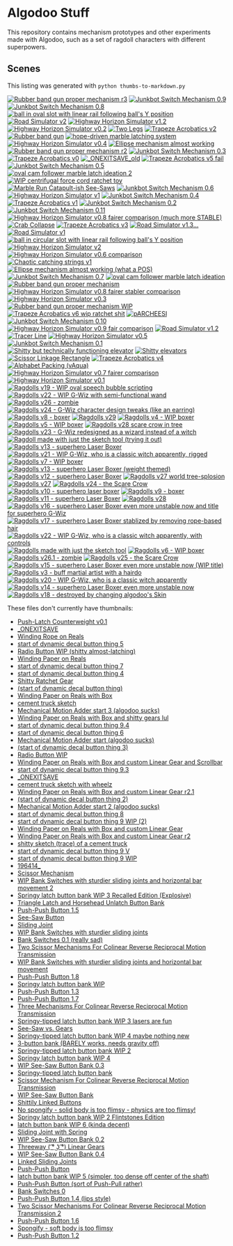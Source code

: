 # Algodoo Stuff

This repository contains mechanism prototypes and other experiments made with Algodoo, such as a set of ragdoll characters with different superpowers.

## Scenes

This listing was generated with `python thumbs-to-markdown.py`

[![Rubber band gun proper mechanism r3](scenes/.algodoo_thumbs/Rubber%20band%20gun%20proper%20mechanism%20r3.phz.png)](scenes/Rubber%20band%20gun%20proper%20mechanism%20r3.phz)
[![Junkbot Switch Mechanism 0.9](scenes/.algodoo_thumbs/Junkbot%20Switch%20Mechanism%200.9.phz.png)](scenes/Junkbot%20Switch%20Mechanism%200.9.phz)
[![Junkbot Switch Mechanism 0.8](scenes/.algodoo_thumbs/Junkbot%20Switch%20Mechanism%200.8.phz.png)](scenes/Junkbot%20Switch%20Mechanism%200.8.phz)
[![ball in oval slot with linear rail following ball's Y position](scenes/.algodoo_thumbs/ball%20in%20oval%20slot%20with%20linear%20rail%20following%20ball%27s%20Y%20position.phz.png)](scenes/ball%20in%20oval%20slot%20with%20linear%20rail%20following%20ball%27s%20Y%20position.phz)
[![Road Simulator v2](scenes/.algodoo_thumbs/Road%20Simulator%20v2.phz.png)](scenes/Road%20Simulator%20v2.phz)
[![Highway Horizon Simulator v1.2](scenes/.algodoo_thumbs/Highway%20Horizon%20Simulator%20v1.2.phz.png)](scenes/Highway%20Horizon%20Simulator%20v1.2.phz)
[![Highway Horizon Simulator v0.2](scenes/.algodoo_thumbs/Highway%20Horizon%20Simulator%20v0.2.phz.png)](scenes/Highway%20Horizon%20Simulator%20v0.2.phz)
[![Two Legs](scenes/.algodoo_thumbs/Two%20Legs.phz.png)](scenes/Two%20Legs.phz)
[![Trapeze Acrobatics v2](scenes/.algodoo_thumbs/Trapeze%20Acrobatics%20v2.phz.png)](scenes/Trapeze%20Acrobatics%20v2.phz)
[![Rubber band gun](scenes/.algodoo_thumbs/Rubber%20band%20gun.phz.png)](scenes/Rubber%20band%20gun.phz)
[![hope-driven marble latching system](scenes/.algodoo_thumbs/hope-driven%20marble%20latching%20system.phz.png)](scenes/hope-driven%20marble%20latching%20system.phz)
[![Highway Horizon Simulator v0.4](scenes/.algodoo_thumbs/Highway%20Horizon%20Simulator%20v0.4.phz.png)](scenes/Highway%20Horizon%20Simulator%20v0.4.phz)
[![Ellipse mechanism almost working](scenes/.algodoo_thumbs/Ellipse%20mechanism%20almost%20working.phz.png)](scenes/Ellipse%20mechanism%20almost%20working.phz)
[![Rubber band gun proper mechanism r2](scenes/.algodoo_thumbs/Rubber%20band%20gun%20proper%20mechanism%20r2.phz.png)](scenes/Rubber%20band%20gun%20proper%20mechanism%20r2.phz)
[![Junkbot Switch Mechanism 0.3](scenes/.algodoo_thumbs/Junkbot%20Switch%20Mechanism%200.3.phz.png)](scenes/Junkbot%20Switch%20Mechanism%200.3.phz)
[![Trapeze Acrobatics v0](scenes/.algodoo_thumbs/Trapeze%20Acrobatics%20v0.phz.png)](scenes/Trapeze%20Acrobatics%20v0.phz)
[![_ONEXITSAVE_old](scenes/.algodoo_thumbs/_ONEXITSAVE_old.phz.png)](scenes/_ONEXITSAVE_old.phz)
[![Trapeze Acrobatics v5 fail](scenes/.algodoo_thumbs/Trapeze%20Acrobatics%20v5%20fail.phz.png)](scenes/Trapeze%20Acrobatics%20v5%20fail.phz)
[![Junkbot Switch Mechanism 0.5](scenes/.algodoo_thumbs/Junkbot%20Switch%20Mechanism%200.5.phz.png)](scenes/Junkbot%20Switch%20Mechanism%200.5.phz)
[![oval cam follower marble latch ideation 2](scenes/.algodoo_thumbs/oval%20cam%20follower%20marble%20latch%20ideation%202.phz.png)](scenes/oval%20cam%20follower%20marble%20latch%20ideation%202.phz)
[![WIP centrifugal force cord ratchet toy](scenes/.algodoo_thumbs/WIP%20centrifugal%20force%20cord%20ratchet%20toy.phz.png)](scenes/WIP%20centrifugal%20force%20cord%20ratchet%20toy.phz)
[![Marble Run Catapult-ish See-Saws](scenes/.algodoo_thumbs/Marble%20Run%20Catapult-ish%20See-Saws.phz.png)](scenes/Marble%20Run%20Catapult-ish%20See-Saws.phz)
[![Junkbot Switch Mechanism 0.6](scenes/.algodoo_thumbs/Junkbot%20Switch%20Mechanism%200.6.phz.png)](scenes/Junkbot%20Switch%20Mechanism%200.6.phz)
[![Highway Horizon Simulator v1](scenes/.algodoo_thumbs/Highway%20Horizon%20Simulator%20v1.phz.png)](scenes/Highway%20Horizon%20Simulator%20v1.phz)
[![Junkbot Switch Mechanism 0.4](scenes/.algodoo_thumbs/Junkbot%20Switch%20Mechanism%200.4.phz.png)](scenes/Junkbot%20Switch%20Mechanism%200.4.phz)
[![Trapeze Acrobatics v1](scenes/.algodoo_thumbs/Trapeze%20Acrobatics%20v1.phz.png)](scenes/Trapeze%20Acrobatics%20v1.phz)
[![Junkbot Switch Mechanism 0.2](scenes/.algodoo_thumbs/Junkbot%20Switch%20Mechanism%200.2.phz.png)](scenes/Junkbot%20Switch%20Mechanism%200.2.phz)
[![Junkbot Switch Mechanism 0.11](scenes/.algodoo_thumbs/Junkbot%20Switch%20Mechanism%200.11.phz.png)](scenes/Junkbot%20Switch%20Mechanism%200.11.phz)
[![Highway Horizon Simulator v0.8 fairer comparison (much more STABLE)](scenes/.algodoo_thumbs/Highway%20Horizon%20Simulator%20v0.8%20fairer%20comparison%20%28much%20more%20STABLE%29.phz.png)](scenes/Highway%20Horizon%20Simulator%20v0.8%20fairer%20comparison%20%28much%20more%20STABLE%29.phz)
[![Crab Collapse](scenes/.algodoo_thumbs/Crab%20Collapse.phz.png)](scenes/Crab%20Collapse.phz)
[![Trapeze Acrobatics v3](scenes/.algodoo_thumbs/Trapeze%20Acrobatics%20v3.phz.png)](scenes/Trapeze%20Acrobatics%20v3.phz)
[![Road Simulator v1.3...](scenes/.algodoo_thumbs/Road%20Simulator%20v1.3....phz.png)](scenes/Road%20Simulator%20v1.3....phz)
[![Road Simulator v1](scenes/.algodoo_thumbs/Road%20Simulator%20v1.phz.png)](scenes/Road%20Simulator%20v1.phz)
[![ball in circular slot with linear rail following ball's Y position](scenes/.algodoo_thumbs/ball%20in%20circular%20slot%20with%20linear%20rail%20following%20ball%27s%20Y%20position.phz.png)](scenes/ball%20in%20circular%20slot%20with%20linear%20rail%20following%20ball%27s%20Y%20position.phz)
[![Highway Horizon Simulator v2](scenes/.algodoo_thumbs/Highway%20Horizon%20Simulator%20v2.phz.png)](scenes/Highway%20Horizon%20Simulator%20v2.phz)
[![Highway Horizon Simulator v0.6 comparison](scenes/.algodoo_thumbs/Highway%20Horizon%20Simulator%20v0.6%20comparison.phz.png)](scenes/Highway%20Horizon%20Simulator%20v0.6%20comparison.phz)
[![Chaotic catching strings v1](scenes/.algodoo_thumbs/Chaotic%20catching%20strings%20v1.phz.png)](scenes/Chaotic%20catching%20strings%20v1.phz)
[![Ellipse mechanism almost working (what a POS)](scenes/.algodoo_thumbs/Ellipse%20mechanism%20almost%20working%20%28what%20a%20POS%29.phz.png)](scenes/Ellipse%20mechanism%20almost%20working%20%28what%20a%20POS%29.phz)
[![Junkbot Switch Mechanism 0.7](scenes/.algodoo_thumbs/Junkbot%20Switch%20Mechanism%200.7.phz.png)](scenes/Junkbot%20Switch%20Mechanism%200.7.phz)
[![oval cam follower marble latch ideation](scenes/.algodoo_thumbs/oval%20cam%20follower%20marble%20latch%20ideation.phz.png)](scenes/oval%20cam%20follower%20marble%20latch%20ideation.phz)
[![Rubber band gun proper mechanism](scenes/.algodoo_thumbs/Rubber%20band%20gun%20proper%20mechanism.phz.png)](scenes/Rubber%20band%20gun%20proper%20mechanism.phz)
[![Highway Horizon Simulator v0.8 fairer stabler comparison](scenes/.algodoo_thumbs/Highway%20Horizon%20Simulator%20v0.8%20fairer%20stabler%20comparison.phz.png)](scenes/Highway%20Horizon%20Simulator%20v0.8%20fairer%20stabler%20comparison.phz)
[![Highway Horizon Simulator v0.3](scenes/.algodoo_thumbs/Highway%20Horizon%20Simulator%20v0.3.phz.png)](scenes/Highway%20Horizon%20Simulator%20v0.3.phz)
[![Rubber band gun proper mechanism WIP](scenes/.algodoo_thumbs/Rubber%20band%20gun%20proper%20mechanism%20WIP.phz.png)](scenes/Rubber%20band%20gun%20proper%20mechanism%20WIP.phz)
[![Trapeze Acrobatics v6 wip ratchet shit](scenes/.algodoo_thumbs/Trapeze%20Acrobatics%20v6%20wip%20ratchet%20shit.phz.png)](scenes/Trapeze%20Acrobatics%20v6%20wip%20ratchet%20shit.phz)
[![pARCHEESI](scenes/.algodoo_thumbs/pARCHEESI.phz.png)](scenes/pARCHEESI.phz)
[![Junkbot Switch Mechanism 0.10](scenes/.algodoo_thumbs/Junkbot%20Switch%20Mechanism%200.10.phz.png)](scenes/Junkbot%20Switch%20Mechanism%200.10.phz)
[![Highway Horizon Simulator v0.9 fair comparison](scenes/.algodoo_thumbs/Highway%20Horizon%20Simulator%20v0.9%20fair%20comparison.phz.png)](scenes/Highway%20Horizon%20Simulator%20v0.9%20fair%20comparison.phz)
[![Road Simulator v1.2](scenes/.algodoo_thumbs/Road%20Simulator%20v1.2.phz.png)](scenes/Road%20Simulator%20v1.2.phz)
[![Tracer Line](scenes/.algodoo_thumbs/Tracer%20Line.phz.png)](scenes/Tracer%20Line.phz)
[![Highway Horizon Simulator v0.5](scenes/.algodoo_thumbs/Highway%20Horizon%20Simulator%20v0.5.phz.png)](scenes/Highway%20Horizon%20Simulator%20v0.5.phz)
[![Junkbot Switch Mechanism 0.1](scenes/.algodoo_thumbs/Junkbot%20Switch%20Mechanism%200.1.phz.png)](scenes/Junkbot%20Switch%20Mechanism%200.1.phz)
[![Shitty but technically functioning elevator](scenes/.algodoo_thumbs/Shitty%20but%20technically%20functioning%20elevator.phz.png)](scenes/Shitty%20but%20technically%20functioning%20elevator.phz)
[![Shitty elevators](scenes/.algodoo_thumbs/Shitty%20elevators.phz.png)](scenes/Shitty%20elevators.phz)
[![Scissor Linkage Rectangle](scenes/.algodoo_thumbs/Scissor%20Linkage%20Rectangle.phz.png)](scenes/Scissor%20Linkage%20Rectangle.phz)
[![Trapeze Acrobatics v4](scenes/.algodoo_thumbs/Trapeze%20Acrobatics%20v4.phz.png)](scenes/Trapeze%20Acrobatics%20v4.phz)
[![Alphabet Packing (vAqua)](scenes/.algodoo_thumbs/Alphabet%20Packing%20%28vAqua%29.phz.png)](scenes/Alphabet%20Packing%20%28vAqua%29.phz)
[![Highway Horizon Simulator v0.7 fairer comparison](scenes/.algodoo_thumbs/Highway%20Horizon%20Simulator%20v0.7%20fairer%20comparison.phz.png)](scenes/Highway%20Horizon%20Simulator%20v0.7%20fairer%20comparison.phz)
[![Highway Horizon Simulator v0.1](scenes/.algodoo_thumbs/Highway%20Horizon%20Simulator%20v0.1.phz.png)](scenes/Highway%20Horizon%20Simulator%20v0.1.phz)
[![Ragdolls v19 - WIP oval speech bubble scripting](scenes/.algodoo_thumbs/Ragdolls%20v19%20-%20WIP%20oval%20speech%20bubble%20scripting.phz.png)](scenes/Ragdolls/Ragdolls%20v19%20-%20WIP%20oval%20speech%20bubble%20scripting.phz)
[![Ragdolls v22 - WIP G-Wiz with semi-functional wand](scenes/.algodoo_thumbs/Ragdolls%20v22%20-%20WIP%20G-Wiz%20with%20semi-functional%20wand.phz.png)](scenes/Ragdolls/Ragdolls%20v22%20-%20WIP%20G-Wiz%20with%20semi-functional%20wand.phz)
[![Ragdolls v26 - zombie](scenes/.algodoo_thumbs/Ragdolls%20v26%20-%20zombie.phz.png)](scenes/Ragdolls/Ragdolls%20v26%20-%20zombie.phz)
[![Ragdolls v24 - G-Wiz character design tweaks (like an earring)](scenes/.algodoo_thumbs/Ragdolls%20v24%20-%20G-Wiz%20character%20design%20tweaks%20%28like%20an%20earring%29.phz.png)](scenes/Ragdolls/Ragdolls%20v24%20-%20G-Wiz%20character%20design%20tweaks%20%28like%20an%20earring%29.phz)
[![Ragdolls v8 - boxer](scenes/.algodoo_thumbs/Ragdolls%20v8%20-%20boxer.phz.png)](scenes/Ragdolls/Ragdolls%20v8%20-%20boxer.phz)
[![Ragdolls v29](scenes/.algodoo_thumbs/Ragdolls%20v29.phz.png)](scenes/Ragdolls/Ragdolls%20v29.phz)
[![Ragdolls v4 - WIP boxer](scenes/.algodoo_thumbs/Ragdolls%20v4%20-%20WIP%20boxer.phz.png)](scenes/Ragdolls/Ragdolls%20v4%20-%20WIP%20boxer.phz)
[![Ragdolls v5 - WIP boxer](scenes/.algodoo_thumbs/Ragdolls%20v5%20-%20WIP%20boxer.phz.png)](scenes/Ragdolls/Ragdolls%20v5%20-%20WIP%20boxer.phz)
[![Ragdolls v28 scare crow in tree](scenes/.algodoo_thumbs/Ragdolls%20v28%20scare%20crow%20in%20tree.phz.png)](scenes/Ragdolls/Ragdolls%20v28%20scare%20crow%20in%20tree.phz)
[![Ragdolls v23 - G-Wiz redesigned as a wizard instead of a witch](scenes/.algodoo_thumbs/Ragdolls%20v23%20-%20G-Wiz%20redesigned%20as%20a%20wizard%20instead%20of%20a%20witch.phz.png)](scenes/Ragdolls/Ragdolls%20v23%20-%20G-Wiz%20redesigned%20as%20a%20wizard%20instead%20of%20a%20witch.phz)
[![Ragdoll made with just the sketch tool (trying it out)](scenes/.algodoo_thumbs/Ragdoll%20made%20with%20just%20the%20sketch%20tool%20%28trying%20it%20out%29.phz.png)](scenes/Ragdolls/Ragdoll%20made%20with%20just%20the%20sketch%20tool%20%28trying%20it%20out%29.phz)
[![Ragdolls v13 - superhero Laser Boxer](scenes/.algodoo_thumbs/Ragdolls%20v13%20-%20superhero%20Laser%20Boxer.phz.png)](scenes/Ragdolls/Ragdolls%20v13%20-%20superhero%20Laser%20Boxer.phz)
[![Ragdolls v21 - WIP G-Wiz, who is a classic witch apparently, rigged](scenes/.algodoo_thumbs/Ragdolls%20v21%20-%20WIP%20G-Wiz%2C%20who%20is%20a%20classic%20witch%20apparently%2C%20rigged.phz.png)](scenes/Ragdolls/Ragdolls%20v21%20-%20WIP%20G-Wiz%2C%20who%20is%20a%20classic%20witch%20apparently%2C%20rigged.phz)
[![Ragdolls v7 - WIP boxer](scenes/.algodoo_thumbs/Ragdolls%20v7%20-%20WIP%20boxer.phz.png)](scenes/Ragdolls/Ragdolls%20v7%20-%20WIP%20boxer.phz)
[![Ragdolls v13 - superhero Laser Boxer (weight themed)](scenes/.algodoo_thumbs/Ragdolls%20v13%20-%20superhero%20Laser%20Boxer%20%28weight%20themed%29.phz.png)](scenes/Ragdolls/Ragdolls%20v13%20-%20superhero%20Laser%20Boxer%20%28weight%20themed%29.phz)
[![Ragdolls v12 - superhero Laser Boxer](scenes/.algodoo_thumbs/Ragdolls%20v12%20-%20superhero%20Laser%20Boxer.phz.png)](scenes/Ragdolls/Ragdolls%20v12%20-%20superhero%20Laser%20Boxer.phz)
[![Ragdolls v27 world tree-splosion](scenes/.algodoo_thumbs/Ragdolls%20v27%20world%20tree-splosion.phz.png)](scenes/Ragdolls/Ragdolls%20v27%20world%20tree-splosion.phz)
[![Ragdolls v27](scenes/.algodoo_thumbs/Ragdolls%20v27.phz.png)](scenes/Ragdolls/Ragdolls%20v27.phz)
[![Ragdolls v24 - the Scare Crow](scenes/.algodoo_thumbs/Ragdolls%20v24%20-%20the%20Scare%20Crow.phz.png)](scenes/Ragdolls/Ragdolls%20v24%20-%20the%20Scare%20Crow.phz)
[![Ragdolls v10 - superhero laser boxer](scenes/.algodoo_thumbs/Ragdolls%20v10%20-%20superhero%20laser%20boxer.phz.png)](scenes/Ragdolls/Ragdolls%20v10%20-%20superhero%20laser%20boxer.phz)
[![Ragdolls v9 - boxer](scenes/.algodoo_thumbs/Ragdolls%20v9%20-%20boxer.phz.png)](scenes/Ragdolls/Ragdolls%20v9%20-%20boxer.phz)
[![Ragdolls v11 - superhero Laser Boxer](scenes/.algodoo_thumbs/Ragdolls%20v11%20-%20superhero%20Laser%20Boxer.phz.png)](scenes/Ragdolls/Ragdolls%20v11%20-%20superhero%20Laser%20Boxer.phz)
[![Ragdolls v28](scenes/.algodoo_thumbs/Ragdolls%20v28.phz.png)](scenes/Ragdolls/Ragdolls%20v28.phz)
[![Ragdolls v16 - superhero Laser Boxer even more unstable now and title for superhero G-Wiz](scenes/.algodoo_thumbs/Ragdolls%20v16%20-%20superhero%20Laser%20Boxer%20even%20more%20unstable%20now%20and%20title%20for%20superhero%20G-Wiz.phz.png)](scenes/Ragdolls/Ragdolls%20v16%20-%20superhero%20Laser%20Boxer%20even%20more%20unstable%20now%20and%20title%20for%20superhero%20G-Wiz.phz)
[![Ragdolls v17 - superhero Laser Boxer stablized by removing rope-based hair](scenes/.algodoo_thumbs/Ragdolls%20v17%20-%20superhero%20Laser%20Boxer%20stablized%20by%20removing%20rope-based%20hair.phz.png)](scenes/Ragdolls/Ragdolls%20v17%20-%20superhero%20Laser%20Boxer%20stablized%20by%20removing%20rope-based%20hair.phz)
[![Ragdolls v22 - WIP G-Wiz, who is a classic witch apparently, with controls](scenes/.algodoo_thumbs/Ragdolls%20v22%20-%20WIP%20G-Wiz%2C%20who%20is%20a%20classic%20witch%20apparently%2C%20with%20controls.phz.png)](scenes/Ragdolls/Ragdolls%20v22%20-%20WIP%20G-Wiz%2C%20who%20is%20a%20classic%20witch%20apparently%2C%20with%20controls.phz)
[![Ragdolls made with just the sketch tool](scenes/.algodoo_thumbs/Ragdolls%20made%20with%20just%20the%20sketch%20tool.phz.png)](scenes/Ragdolls/Ragdolls%20made%20with%20just%20the%20sketch%20tool.phz)
[![Ragdolls v6 - WIP boxer](scenes/.algodoo_thumbs/Ragdolls%20v6%20-%20WIP%20boxer.phz.png)](scenes/Ragdolls/Ragdolls%20v6%20-%20WIP%20boxer.phz)
[![Ragdolls v26.1 - zombie](scenes/.algodoo_thumbs/Ragdolls%20v26.1%20-%20zombie.phz.png)](scenes/Ragdolls/Ragdolls%20v26.1%20-%20zombie.phz)
[![Ragdolls v25 - the Scare Crow](scenes/.algodoo_thumbs/Ragdolls%20v25%20-%20the%20Scare%20Crow.phz.png)](scenes/Ragdolls/Ragdolls%20v25%20-%20the%20Scare%20Crow.phz)
[![Ragdolls v15 - superhero Laser Boxer even more unstable now (WIP title)](scenes/.algodoo_thumbs/Ragdolls%20v15%20-%20superhero%20Laser%20Boxer%20even%20more%20unstable%20now%20%28WIP%20title%29.phz.png)](scenes/Ragdolls/Ragdolls%20v15%20-%20superhero%20Laser%20Boxer%20even%20more%20unstable%20now%20%28WIP%20title%29.phz)
[![Ragdolls v3 - buff martial artist with a hairdo](scenes/.algodoo_thumbs/Ragdolls%20v3%20-%20buff%20martial%20artist%20with%20a%20hairdo.phz.png)](scenes/Ragdolls/Ragdolls%20v3%20-%20buff%20martial%20artist%20with%20a%20hairdo.phz)
[![Ragdolls v20 - WIP G-Wiz, who is a classic witch apparently](scenes/.algodoo_thumbs/Ragdolls%20v20%20-%20WIP%20G-Wiz%2C%20who%20is%20a%20classic%20witch%20apparently.phz.png)](scenes/Ragdolls/Ragdolls%20v20%20-%20WIP%20G-Wiz%2C%20who%20is%20a%20classic%20witch%20apparently.phz)
[![Ragdolls v14 - superhero Laser Boxer even more unstable now](scenes/.algodoo_thumbs/Ragdolls%20v14%20-%20superhero%20Laser%20Boxer%20even%20more%20unstable%20now.phz.png)](scenes/Ragdolls/Ragdolls%20v14%20-%20superhero%20Laser%20Boxer%20even%20more%20unstable%20now.phz)
[![Ragdolls v18 - destroyed by changing algodoo's Skin](scenes/.algodoo_thumbs/Ragdolls%20v18%20-%20destroyed%20by%20changing%20algodoo%27s%20Skin.phz.png)](scenes/Ragdolls/Ragdolls%20v18%20-%20destroyed%20by%20changing%20algodoo%27s%20Skin.phz)

These files don't currently have thumbnails:

- [Push-Latch Counterweight v0.1](scenes/Push-Latch%20Counterweight%20v0.1.phz)
- [_ONEXITSAVE](scenes/_ONEXITSAVE.phz)
- [Winding Rope on Reals](scenes/Recovered%20From%20Harddrive%20Backup/Winding%20Rope%20on%20Reals.phz)
- [start of dynamic decal button thing 5](scenes/Recovered%20From%20Harddrive%20Backup/start%20of%20dynamic%20decal%20button%20thing%205.phz)
- [Radio Button WIP (shitty almost-latching)](scenes/Recovered%20From%20Harddrive%20Backup/Radio%20Button%20WIP%20%28shitty%20almost-latching%29.phz)
- [Winding Paper on Reals](scenes/Recovered%20From%20Harddrive%20Backup/Winding%20Paper%20on%20Reals.phz)
- [start of dynamic decal button thing 7](scenes/Recovered%20From%20Harddrive%20Backup/start%20of%20dynamic%20decal%20button%20thing%207.phz)
- [start of dynamic decal button thing 4](scenes/Recovered%20From%20Harddrive%20Backup/start%20of%20dynamic%20decal%20button%20thing%204.phz)
- [Shitty Ratchet Gear](scenes/Recovered%20From%20Harddrive%20Backup/Shitty%20Ratchet%20Gear.phz)
- [(start of dynamic decal button thing)](scenes/Recovered%20From%20Harddrive%20Backup/%28start%20of%20dynamic%20decal%20button%20thing%29.phz)
- [Winding Paper on Reals with Box](scenes/Recovered%20From%20Harddrive%20Backup/Winding%20Paper%20on%20Reals%20with%20Box.phz)
- [cement truck sketch](scenes/Recovered%20From%20Harddrive%20Backup/cement%20truck%20sketch.phz)
- [Mechanical Motion Adder start 3 (algodoo sucks)](scenes/Recovered%20From%20Harddrive%20Backup/Mechanical%20Motion%20Adder%20start%203%20%28algodoo%20sucks%29.phz)
- [Winding Paper on Reals with Box and shitty gears lul](scenes/Recovered%20From%20Harddrive%20Backup/Winding%20Paper%20on%20Reals%20with%20Box%20and%20shitty%20gears%20lul.phz)
- [start of dynamic decal button thing 9.4](scenes/Recovered%20From%20Harddrive%20Backup/start%20of%20dynamic%20decal%20button%20thing%209.4.phz)
- [start of dynamic decal button thing 6](scenes/Recovered%20From%20Harddrive%20Backup/start%20of%20dynamic%20decal%20button%20thing%206.phz)
- [Mechanical Motion Adder start (algodoo sucks)](scenes/Recovered%20From%20Harddrive%20Backup/Mechanical%20Motion%20Adder%20start%20%28algodoo%20sucks%29.phz)
- [(start of dynamic decal button thing 3)](scenes/Recovered%20From%20Harddrive%20Backup/%28start%20of%20dynamic%20decal%20button%20thing%203%29.phz)
- [Radio Button WIP](scenes/Recovered%20From%20Harddrive%20Backup/Radio%20Button%20WIP.phz)
- [Winding Paper on Reals with Box and custom Linear Gear and Scrollbar](scenes/Recovered%20From%20Harddrive%20Backup/Winding%20Paper%20on%20Reals%20with%20Box%20and%20custom%20Linear%20Gear%20and%20Scrollbar.phz)
- [start of dynamic decal button thing 9.3](scenes/Recovered%20From%20Harddrive%20Backup/start%20of%20dynamic%20decal%20button%20thing%209.3.phz)
- [_ONEXITSAVE](scenes/Recovered%20From%20Harddrive%20Backup/_ONEXITSAVE.phz)
- [cement truck sketch with wheelz](scenes/Recovered%20From%20Harddrive%20Backup/cement%20truck%20sketch%20with%20wheelz.phz)
- [Winding Paper on Reals with Box and custom Linear Gear r2.1](scenes/Recovered%20From%20Harddrive%20Backup/Winding%20Paper%20on%20Reals%20with%20Box%20and%20custom%20Linear%20Gear%20r2.1.phz)
- [(start of dynamic decal button thing 2)](scenes/Recovered%20From%20Harddrive%20Backup/%28start%20of%20dynamic%20decal%20button%20thing%202%29.phz)
- [Mechanical Motion Adder start 2 (algodoo sucks)](scenes/Recovered%20From%20Harddrive%20Backup/Mechanical%20Motion%20Adder%20start%202%20%28algodoo%20sucks%29.phz)
- [start of dynamic decal button thing 8](scenes/Recovered%20From%20Harddrive%20Backup/start%20of%20dynamic%20decal%20button%20thing%208.phz)
- [start of dynamic decal button thing 9 WIP (2)](scenes/Recovered%20From%20Harddrive%20Backup/start%20of%20dynamic%20decal%20button%20thing%209%20WIP%20%282%29.phz)
- [Winding Paper on Reals with Box and custom Linear Gear](scenes/Recovered%20From%20Harddrive%20Backup/Winding%20Paper%20on%20Reals%20with%20Box%20and%20custom%20Linear%20Gear.phz)
- [Winding Paper on Reals with Box and custom Linear Gear r2](scenes/Recovered%20From%20Harddrive%20Backup/Winding%20Paper%20on%20Reals%20with%20Box%20and%20custom%20Linear%20Gear%20r2.phz)
- [shitty sketch (trace) of a cement truck](scenes/Recovered%20From%20Harddrive%20Backup/shitty%20sketch%20%28trace%29%20of%20a%20cement%20truck.phz)
- [start of dynamic decal button thing 9 V](scenes/Recovered%20From%20Harddrive%20Backup/start%20of%20dynamic%20decal%20button%20thing%209%20V.phz)
- [start of dynamic decal button thing 9 WIP](scenes/Recovered%20From%20Harddrive%20Backup/start%20of%20dynamic%20decal%20button%20thing%209%20WIP.phz)
- [196414_](scenes/Recovered%20From%20Harddrive%20Backup/downloads/196414_.phz)
- [Scissor Mechanism](scenes/Paint%20IRL%20%28and%20maybe%20other%20things%29/Scissor%20Mechanism.phz)
- [WIP Bank Switches with sturdier sliding joints and horizontal bar movement 2](scenes/Paint%20IRL%20%28and%20maybe%20other%20things%29/WIP%20Bank%20Switches%20with%20sturdier%20sliding%20joints%20and%20horizontal%20bar%20movement%202.phz)
- [Springy latch button bank WIP 3 Recalled Edition (Explosive)](scenes/Paint%20IRL%20%28and%20maybe%20other%20things%29/Springy%20latch%20button%20bank%20WIP%203%20Recalled%20Edition%20%28Explosive%29.phz)
- [Triangle Latch and Horsehead Unlatch Button Bank](scenes/Paint%20IRL%20%28and%20maybe%20other%20things%29/Triangle%20Latch%20and%20Horsehead%20Unlatch%20Button%20Bank.phz)
- [Push-Push Button 1.5](scenes/Paint%20IRL%20%28and%20maybe%20other%20things%29/Push-Push%20Button%201.5.phz)
- [See-Saw Button](scenes/Paint%20IRL%20%28and%20maybe%20other%20things%29/See-Saw%20Button.phz)
- [Sliding Joint](scenes/Paint%20IRL%20%28and%20maybe%20other%20things%29/Sliding%20Joint.phz)
- [WIP Bank Switches with sturdier sliding joints](scenes/Paint%20IRL%20%28and%20maybe%20other%20things%29/WIP%20Bank%20Switches%20with%20sturdier%20sliding%20joints.phz)
- [Bank Switches 0.1 (really sad)](scenes/Paint%20IRL%20%28and%20maybe%20other%20things%29/Bank%20Switches%200.1%20%28really%20sad%29.phz)
- [Two Scissor Mechanisms For Colinear Reverse Reciprocal Motion Transmission](scenes/Paint%20IRL%20%28and%20maybe%20other%20things%29/Two%20Scissor%20Mechanisms%20For%20Colinear%20Reverse%20Reciprocal%20Motion%20Transmission.phz)
- [WIP Bank Switches with sturdier sliding joints and horizontal bar movement](scenes/Paint%20IRL%20%28and%20maybe%20other%20things%29/WIP%20Bank%20Switches%20with%20sturdier%20sliding%20joints%20and%20horizontal%20bar%20movement.phz)
- [Push-Push Button 1.8](scenes/Paint%20IRL%20%28and%20maybe%20other%20things%29/Push-Push%20Button%201.8.phz)
- [Springy latch button bank WIP](scenes/Paint%20IRL%20%28and%20maybe%20other%20things%29/Springy%20latch%20button%20bank%20WIP.phz)
- [Push-Push Button 1.3](scenes/Paint%20IRL%20%28and%20maybe%20other%20things%29/Push-Push%20Button%201.3.phz)
- [Push-Push Button 1.7](scenes/Paint%20IRL%20%28and%20maybe%20other%20things%29/Push-Push%20Button%201.7.phz)
- [Three Mechanisms For Colinear Reverse Reciprocal Motion Transmission](scenes/Paint%20IRL%20%28and%20maybe%20other%20things%29/Three%20Mechanisms%20For%20Colinear%20Reverse%20Reciprocal%20Motion%20Transmission.phz)
- [Springy-tipped latch button bank WIP 3 lasers are fun](scenes/Paint%20IRL%20%28and%20maybe%20other%20things%29/Springy-tipped%20latch%20button%20bank%20WIP%203%20lasers%20are%20fun.phz)
- [See-Saw vs. Gears](scenes/Paint%20IRL%20%28and%20maybe%20other%20things%29/See-Saw%20vs.%20Gears.phz)
- [Springy-tipped latch button bank WIP 4 maybe nothing new](scenes/Paint%20IRL%20%28and%20maybe%20other%20things%29/Springy-tipped%20latch%20button%20bank%20WIP%204%20maybe%20nothing%20new.phz)
- [3-button bank (BARELY works, needs gravity off)](scenes/Paint%20IRL%20%28and%20maybe%20other%20things%29/3-button%20bank%20%28BARELY%20works%2C%20needs%20gravity%20off%29.phz)
- [Springy-tipped latch button bank WIP 2](scenes/Paint%20IRL%20%28and%20maybe%20other%20things%29/Springy-tipped%20latch%20button%20bank%20WIP%202.phz)
- [Springy latch button bank WIP 4](scenes/Paint%20IRL%20%28and%20maybe%20other%20things%29/Springy%20latch%20button%20bank%20WIP%204.phz)
- [WIP See-Saw Button Bank 0.3](scenes/Paint%20IRL%20%28and%20maybe%20other%20things%29/WIP%20See-Saw%20Button%20Bank%200.3.phz)
- [Springy-tipped latch button bank](scenes/Paint%20IRL%20%28and%20maybe%20other%20things%29/Springy-tipped%20latch%20button%20bank.phz)
- [Scissor Mechanism For Colinear Reverse Reciprocal Motion Transmission](scenes/Paint%20IRL%20%28and%20maybe%20other%20things%29/Scissor%20Mechanism%20For%20Colinear%20Reverse%20Reciprocal%20Motion%20Transmission.phz)
- [WIP See-Saw Button Bank](scenes/Paint%20IRL%20%28and%20maybe%20other%20things%29/WIP%20See-Saw%20Button%20Bank.phz)
- [Shittily Linked Buttons](scenes/Paint%20IRL%20%28and%20maybe%20other%20things%29/Shittily%20Linked%20Buttons.phz)
- [No spongify - solid body is too flimsy - physics are too flimsy!](scenes/Paint%20IRL%20%28and%20maybe%20other%20things%29/No%20spongify%20-%20solid%20body%20is%20too%20flimsy%20-%20physics%20are%20too%20flimsy%21.phz)
- [Springy latch button bank WIP 2 Flintstones Edition](scenes/Paint%20IRL%20%28and%20maybe%20other%20things%29/Springy%20latch%20button%20bank%20WIP%202%20Flintstones%20Edition.phz)
- [latch button bank WIP 6 (kinda decent)](scenes/Paint%20IRL%20%28and%20maybe%20other%20things%29/latch%20button%20bank%20WIP%206%20%28kinda%20decent%29.phz)
- [Sliding Joint with Spring](scenes/Paint%20IRL%20%28and%20maybe%20other%20things%29/Sliding%20Joint%20with%20Spring.phz)
- [WIP See-Saw Button Bank 0.2](scenes/Paint%20IRL%20%28and%20maybe%20other%20things%29/WIP%20See-Saw%20Button%20Bank%200.2.phz)
- [Threeway ( ͡° ͜ʖ ͡°) Linear Gears](scenes/Paint%20IRL%20%28and%20maybe%20other%20things%29/Threeway%20%28%20%CD%A1%C2%B0%20%CD%9C%CA%96%20%CD%A1%C2%B0%29%20Linear%20Gears.phz)
- [WIP See-Saw Button Bank 0.4](scenes/Paint%20IRL%20%28and%20maybe%20other%20things%29/WIP%20See-Saw%20Button%20Bank%200.4.phz)
- [Linked Sliding Joints](scenes/Paint%20IRL%20%28and%20maybe%20other%20things%29/Linked%20Sliding%20Joints.phz)
- [Push-Push Button](scenes/Paint%20IRL%20%28and%20maybe%20other%20things%29/Push-Push%20Button.phz)
- [latch button bank WIP 5 (simpler, too dense off center of the shaft)](scenes/Paint%20IRL%20%28and%20maybe%20other%20things%29/latch%20button%20bank%20WIP%205%20%28simpler%2C%20too%20dense%20off%20center%20of%20the%20shaft%29.phz)
- [Push-Push Button (sort of Push-Pull rather)](scenes/Paint%20IRL%20%28and%20maybe%20other%20things%29/Push-Push%20Button%20%28sort%20of%20Push-Pull%20rather%29.phz)
- [Bank Switches 0](scenes/Paint%20IRL%20%28and%20maybe%20other%20things%29/Bank%20Switches%200.phz)
- [Push-Push Button 1.4 (lips style)](scenes/Paint%20IRL%20%28and%20maybe%20other%20things%29/Push-Push%20Button%201.4%20%28lips%20style%29.phz)
- [Two Scissor Mechanisms For Colinear Reverse Reciprocal Motion Transmission 2](scenes/Paint%20IRL%20%28and%20maybe%20other%20things%29/Two%20Scissor%20Mechanisms%20For%20Colinear%20Reverse%20Reciprocal%20Motion%20Transmission%202.phz)
- [Push-Push Button 1.6](scenes/Paint%20IRL%20%28and%20maybe%20other%20things%29/Push-Push%20Button%201.6.phz)
- [Spongify - soft body is too flimsy](scenes/Paint%20IRL%20%28and%20maybe%20other%20things%29/Spongify%20-%20soft%20body%20is%20too%20flimsy.phz)
- [Push-Push Button 1.2](scenes/Paint%20IRL%20%28and%20maybe%20other%20things%29/Push-Push%20Button%201.2.phz)
